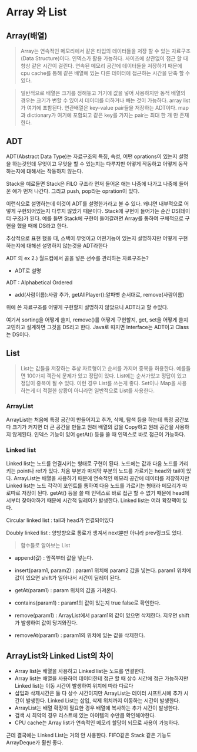 # Array 와 List

## Array(배열)

> Array는 연속적인 메모리에서 같은 타입의 데이터들을 저장 할 수 있는 자료구조(Data Structure)이다. 인덱스가 활용 가능하다. 사이즈에 상관없이 접근 할 때 항상 같은 시간이 걸린다. 연속된 메모리 공간에 데이터들을 저장하기 때문에 cpu cache를 통해 같은 배열에 있는 다른 데이터에 접근하는 시간을 단축 할 수 있다.

> 일반적으로 배열은 크기를 정해놓고 거기에 값을 넣어 사용하지만 동적 배열의 경우는 크기가 변할 수 있어서 데이터를 더하거나 빼는 것이 가능하다. array list가 여기에 포함된다. 연관배열은 key-value pair들을 저장하는 ADT이다. map과 dictionary가 여기에 포함되고 같은 key를 가지는 pair는 최대 한 개 만 존재한다.

## ADT

ADT(Abstract Data Type)는 자료구조의 특징, 속성, 어떤 oprations이 있는지 설명을 하는것인데 무엇이고 무엇을 할 수 있는지는 다루지만 어떻게 작동하고 어떻게 동작하는지에 대해서는 작동하지 않는다.

Stack을 예로들면 Stack은 FILO 구조라 먼저 들어온 애는 나중에 나가고 나중에 들어온 애가 먼저 나간다. 그리고 push, pop라는 opration이 있다.

이런식으로 설명하는데 이것이 ADT를 설명한거라고 볼 수 있다. 왜냐면 내부적으로 어떻게 구현되어있는지 다루지 않았기 때문이다. Stack에 구현이 들어가는 순간 DS(데이터 구조)가 된다. 예를 들면 Stack에 구현이 들어갈려면 Array를 통하여 구체적으로 구현을 했을 때에 DS라고 한다.

추상적으로 표현 했을 때, 스택이 무엇이고 어떤기능이 있는지 설명하지만 어떻게 구현하는지에 대해선 설명하지 않는것을 ADT라한다

ADT 의 ex 2.) 월드컵에서 골을 넣은 선수를 관리하는 자료구조는?

- ADT로 설명

ADT : Alphabetical Ordered

- add(사람이름):사람 추가, getAllPlayer():알파벳 순서대로, remove(사람이름)

위에 쓴 자료구조를 어떻게 구현할지 설명하지 않았으니 ADT라고 할 수있다.

여기서 sorting을 어떻게 쓸지, remove()를 어떻게 구현할지, get, set을 어떻게 쓸지 고민하고 설계하면 그것을 DS라고 한다. Java로 따지면 Interface는 ADT이고 Class는 DS이다.

## List

> List는 값들을 저장하는 추상 자료형이고 순서를 가지며 중복을 허용한다. 예를들면 100가지 객관식 문제가 있고 정답이 있다. List에는 순서가있고 정답이 있고 정답이 중복이 될 수 있다. 이런 경우 List를 쓰는게 좋다. Set이나 Map을 사용하는게 더 적절한 상황이 아니라면 일반적으로 List를 사용한다.

### ArrayList

ArrayList는 처음에 특정 공간이 만들어지고 추가, 삭제, 탐색 등을 하는데 특정 공간보다 크기가 커지면 더 큰 공간을 만들고 원래 배열의 값을 Copy하고 원래 공간을 사용하지 않게된다. 인덱스 기능이 있어 getAt() 등을 쓸 때 인덱스로 바로 접근이 가능하다.

### Linked list

Linked list는 노드를 연결시키는 형태로 구현이 된다. 노드에는 값과 다음 노드를 가리키는 point나 ref가 있다. 처음 부분과 마지막 부분의 노드를 가르키는 head와 tail이 있다. ArrayList는 배열을 사용하기 때문에 연속적인 메모리 공간에 데이터를 저장하지만 Linked list는 노드 각각이 포인트를 통하여 다음 노드를 가르키는 형태라 메모리가 따로따로 저장이 된다. getAt() 등을 쓸 때 인덱스로 바로 접근 할 수 없기 때문에 head에서부터 찾아야하기 때문에 시간적 딜레이가 발생한다. Linked list는 여러 확장팩이 있다.

Circular linked list : tail과 head가 연결되어있다

Doubly linked list : 양방향으로 통로가 생겨서 next뿐만 아니라 prev링크도 있다.

> 함수들로 알아보는 List

- append(값) : 앞쪽부터 값을 넣는다.

- insert(param1, param2) : param1 위치에 param2 값을 넣는다. param1 위치에 값이 있으면 shift가 일어나서 시간이 딜레이 된다.

- getAt(param1) : param 위치의 값을 가져온다.

- contains(param1) : param1의 값이 있는지 true false로 확인한다.

- remove(param1) : ArrayList에서 param1의 값이 있으면 삭제한다. 지우면 shift가 발생하여 값이 당겨와진다.

- removeAt(param1) : param1의 위치에 있는 값을 삭제한다.

## ArrayList와 Linked List의 차이

- Array list는 배열을 사용하고 Linked list는 노드를 연결한다.
- Array list는 배열을 사용하여 데이터한테 접근 할 때 상수 시간에 접근 가능하지만 Linked list는 이동 시간이 발생하여 위치에 따라 다르다
- 삽입과 삭제시간은 둘 다 상수 시간이지만 ArrayList는 데이터 시프트시에 추가 시간이 발생한다. Linked List는 삽입, 삭제 위치까지 이동하는 시간이 발생한다.
- ArrayList는 배열 확장이 필요한 경우 배열에 복사하는 추가 시간이 발생한다.
- 검색 시 최악의 경우 리스트에 있는 아이템의 수만큼 확인해야한다.
- CPU cache는 Array list가 연속적인 메모리 할당이 되므로 사용이 가능하다.

근데 결국에는 Linked List는 거의 안 사용한다. FIFO같은 Stack 같은 기능도 ArrayDeque가 훨씬 좋다.
